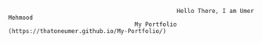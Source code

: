                                                     Hello There, I am Umer Mehmood
                                        My Portfolio (https://thatoneumer.github.io/My-Portfolio/)
